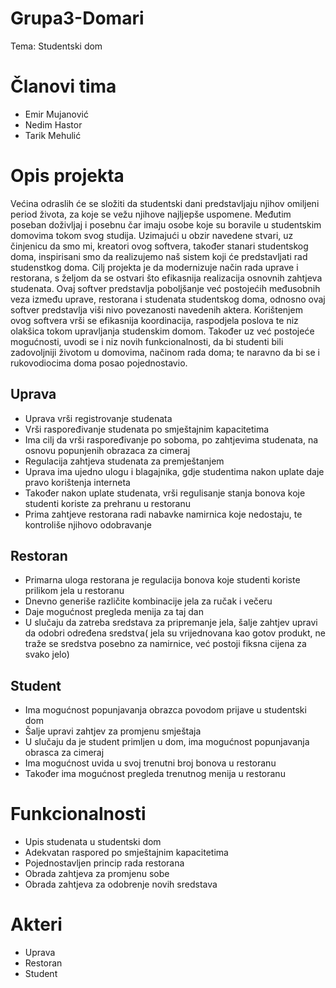 # Grupa3-Domari
Tema: Studentski dom


# Članovi tima

- Emir Mujanović
- Nedim Hastor
- Tarik Mehulić


# Opis projekta

Većina odraslih će se složiti da studentski dani predstavljaju njihov omiljeni period života, za koje se vežu njihove najljepše uspomene. Međutim poseban doživljaj i posebnu čar imaju osobe koje su boravile u studentskim domovima tokom svog studija. Uzimajući u obzir navedene stvari, uz činjenicu da smo mi, kreatori ovog softvera, također stanari studentskog doma, inspirisani smo da realizujemo naš sistem koji će predstavljati rad studenstkog doma. Cilj projekta je da modernizuje način rada uprave i restorana, s željom da se ostvari što efikasnija realizacija osnovnih zahtjeva studenata. Ovaj softver predstavlja poboljšanje već postojećih međusobnih veza između uprave, restorana i studenata studentskog doma, odnosno ovaj softver predstavlja viši nivo povezanosti navedenih aktera. Korištenjem ovog softvera vrši se efikasnija koordinacija, raspodjela poslova te niz olakšica tokom upravljanja studenskim domom. Također uz već postojeće mogućnosti, uvodi se i niz novih funkcionalnosti, da bi studenti bili zadovoljniji životom u domovima, načinom rada doma; te naravno da bi se i rukovodiocima doma posao pojednostavio.



## Uprava

- Uprava vrši registrovanje studenata
- Vrši raspoređivanje studenata po smještajnim kapacitetima
- Ima cilj da vrši raspoređivanje po soboma, po zahtjevima studenata, na osnovu popunjenih obrazaca za cimeraj
- Regulacija zahtjeva studenata za premještanjem
- Uprava ima ujedno ulogu i blagajnika, gdje studentima nakon uplate daje pravo korištenja interneta
- Također nakon uplate studenata, vrši regulisanje stanja bonova koje studenti koriste za prehranu u restoranu
- Prima zahtjeve restorana radi nabavke namirnica koje nedostaju, te kontroliše njihovo odobravanje



## Restoran

- Primarna uloga restorana je regulacija bonova koje studenti koriste prilikom jela u restoranu
- Dnevno generiše različite kombinacije jela za ručak i večeru
- Daje mogućnost pregleda menija za taj dan
- U slučaju da zatreba sredstava za pripremanje jela, šalje zahtjev upravi da odobri određena sredstva( jela su vrijednovana kao gotov produkt, ne traže se sredstva posebno za namirnice, već postoji fiksna cijena za svako jelo)



## Student

- Ima mogućnost popunjavanja obrazca povodom prijave u studentski dom
- Šalje upravi zahtjev za promjenu smještaja
- U slučaju da je student primljen u dom, ima mogućnost popunjavanja obrasca za cimeraj
- Ima mogućnost uvida u svoj trenutni broj bonova u restoranu
- Također ima mogućnost pregleda trenutnog menija u restoranu



# Funkcionalnosti

- Upis studenata u studentski dom
- Adekvatan raspored po smještajnim kapacitetima
- Pojednostavljen princip rada restorana
- Obrada zahtjeva za promjenu sobe
- Obrada zahtjeva za odobrenje novih sredstava



# Akteri

- Uprava
- Restoran
- Student
